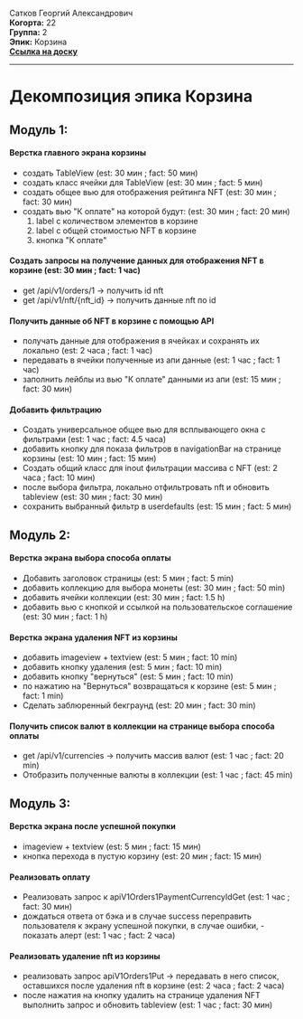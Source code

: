 Сатков Георгий Александрович\
<b>Когорта:</b> 22\
<b>Группа:</b> 2\
<b>Эпик:</b> Корзина\
<b>[Ссылка на доску](https://trello.com/b/NDCuh1ZQ/%D0%BA%D0%BE%D1%80%D0%B7%D0%B8%D0%BD%D0%B0)</b>

<hr>

# Декомпозиция эпика Корзина

## Модуль 1:

#### Верстка главного экрана корзины
- создать TableView  (est: 30 мин ; fact: 50 мин)
- создать класс ячейки для TableView (est: 30 мин ; fact: 5 мин)
- создать общее вью для отображения рейтинга NFT (est: 30 мин ; fact: 30 мин)
- создать вью "К оплате" на которой будут:   (est: 30 мин ; fact: 20 мин)
    1. label с количеством элементов в корзине
    2. label с общей стоимостью NFT в корзине
    3. кнопка "К оплате"

#### Создать запросы на получение данных для отображения NFT в корзине (est: 30 мин ; fact: 1 час)
- get /api/v1/orders/1 -> получить id nft
- get /api/v1/nft/{nft_id} -> получить данные nft по id


#### Получить данные об NFT в корзине с помощью API
- получать данные для отображения в ячейках и сохранять их локально (est: 2 часа ; fact: 1 час)
- передавать в ячейки полученные из апи данные (est: 1 час ; fact: 1 час)
- заполнить лейблы из вью "К оплате" данными из апи (est: 15 мин ; fact: 30 мин)

#### Добавить фильтрацию
- Создать универсальное общее вью для всплывающего окна с фильтрами (est: 1 час ; fact: 4.5 часа)
- добавить кнопку для показа фильтров в navigationBar на странице корзины (est: 10 мин ; fact: 15 мин)
- Создать общий класс для  inout фильтрации массива с NFT (est: 2 часа ; fact: 10 мин)
- после выбора фильтра, локально отфильтровать nft и обновить tableview (est: 30 мин ; fact: 30 мин)
- сохранить выбранный фильтр в userdefaults (est: 15 мин ; fact: 5 мин)

## Модуль 2:

#### Верстка экрана выбора способа оплаты
- Добавить заголовок страницы (est: 5 мин ; fact: 5 min)
- добавить коллекцию для выбора монеты (est: 30 мин ; fact: 50 min)
- добавить ячейки коллекции (est: 30 мин ; fact: 1.5 h)
- добавить вью с кнопкой и ссылкой на пользовательское соглашение (est: 30 мин ; fact: 1 h)

#### Верстка экрана удаления NFT из корзины
- добавить imageview + textview (est: 5 мин ; fact: 10 min)
- добавить кнопку удаления (est: 5 мин ; fact: 10 min)
- добавить кнопку "вернуться" (est: 5 мин ; fact: 10 min)
- по нажатию на "Вернуться" возвращаться к корзине (est: 5 мин ; fact: 1 min)
- Сделать заблюренный бекграунд (est: 20 мин ; fact: 30 min)

#### Получить список валют в коллекции на странице выбора способа оплаты
- get /api/v1/currencies -> получить массив валют (est: 1 час ; fact: 20 min)
- Отобразить полученные валюты в коллекции (est: 1 час ; fact: 45 min)

## Модуль 3:

#### Верстка экрана после успешной покупки
- imageview + textview (est: 5 мин ; fact: 15 мин)
- кнопка перехода в пустую корзину (est: 20 мин  ; fact: 15 мин)

#### Реализовать оплату
- Реализовать запрос к apiV1Orders1PaymentCurrencyIdGet (est: 1 час ; fact: 30 мин)
- дождаться ответа от бэка и в случае success переправить пользователя к экрану успешной покупки, в случае ошибки, - показать алерт (est: 1 час ; fact: 2 часа)


#### Реализовать удаление nft из корзины
- реализовать запрос apiV1Orders1Put -> передавать в него список, оставшихся после удаления nft в корзине (est: 2 часа  ; fact: 2 часа)
- после нажатия на кнопку удалить на странице удаления NFT выполнить запрос и обновить tableview (est: 1 час ; fact: 30 мин)
